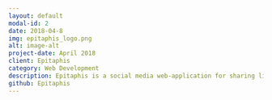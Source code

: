 ```yaml
---
layout: default
modal-id: 2
date: 2018-04-8
img: epitaphis_logo.png
alt: image-alt
project-date: April 2018
client: Epitaphis
category: Web Development
description: Epitaphis is a social media web-application for sharing life goals with friends
github: Epitaphis
---
```

